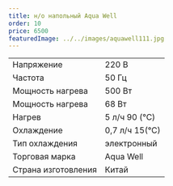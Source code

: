 ```yaml
---
title: н/о напольный Aqua Well
order: 10
price: 6500
featuredImage: ../../images/aquawell111.jpg
---
```


<table>
<tr><td>Напряжение</td><td>220 В</td></tr>
<tr><td>Частота</td><td>50 Гц</td></tr>
<tr><td>Мощность нагрева</td><td>500 Вт</td></tr>
<tr><td>Мощность нагрева</td><td>68 Вт</td></tr>
<tr><td>Нагрев</td><td>5 л/ч 90 (°С)</td></tr>
<tr><td>Охлаждение</td><td>0,7 л/ч 15(°С)</td></tr>
<tr><td>Тип охлаждения</td><td>электронный</td></tr>
<tr><td>Торговая марка</td><td>Aqua Well</td></tr>
<tr><td>Страна изготовления</td><td>Китай</td></tr>
</table>
